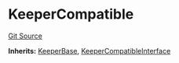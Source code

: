 # KeeperCompatible
[Git Source](https://github.com/KlimaDAO/klimadao-solidity/blob/29fd912e7e35bfd36ad9c6e57c2a312d3aed3640/src/integrations/sushixklima/keepers/KeeperCompatible.sol)

**Inherits:**
[KeeperBase](/src/integrations/sushixklima/keepers/KeeperBase.sol/contract.KeeperBase.md), [KeeperCompatibleInterface](/src/integrations/sushixklima/keepers/KeeperCompatibleInterface.sol/interface.KeeperCompatibleInterface.md)


